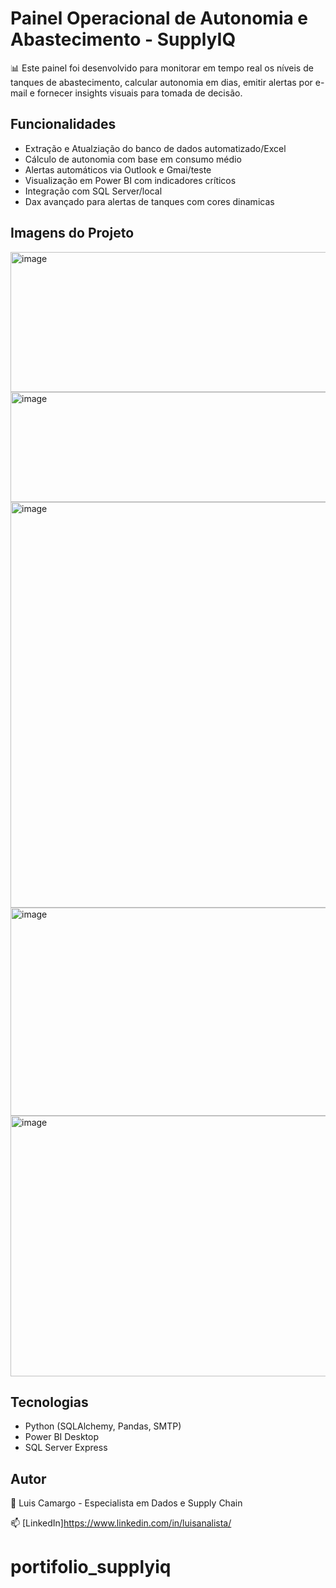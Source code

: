 # Painel Operacional de Autonomia e Abastecimento - SupplyIQ

📊 Este painel foi desenvolvido para monitorar em tempo real os níveis de tanques de abastecimento, calcular autonomia em dias, emitir alertas por e-mail e fornecer insights visuais para tomada de decisão.

## Funcionalidades
- Extração e Atualziação do banco de dados automatizado/Excel 
- Cálculo de autonomia com base em consumo médio
- Alertas automáticos via Outlook e Gmai/teste
- Visualização em Power BI com indicadores críticos
- Integração com SQL Server/local
- Dax avançado para alertas de tanques com cores dinamicas 
## Imagens do Projeto 
<img width="617" height="224" alt="image" src="https://github.com/user-attachments/assets/77a27a43-9cfc-40c4-9cec-2966922dbe24" /> 
<img width="787" height="176" alt="image" src="https://github.com/user-attachments/assets/c5710967-3d6f-4171-91d3-a19aa5f5a149" /> 
<img width="1011" height="649" alt="image" src="https://github.com/user-attachments/assets/48ef97d0-0947-443a-8a27-d534192ef3cf" />
<img width="634" height="333" alt="image" src="https://github.com/user-attachments/assets/28fbe430-ca50-48fc-afbf-77d6adbb57ee" /> 
<img width="759" height="417" alt="image" src="https://github.com/user-attachments/assets/a47b309f-26d5-467f-8d25-1552be685cbf" />

## Tecnologias
- Python (SQLAlchemy, Pandas, SMTP)
- Power BI Desktop
- SQL Server Express

## Autor
👤 Luis Camargo - Especialista em Dados e Supply Chain 



📫 [LinkedIn]https://www.linkedin.com/in/luisanalista/




# portifolio_supplyiq

